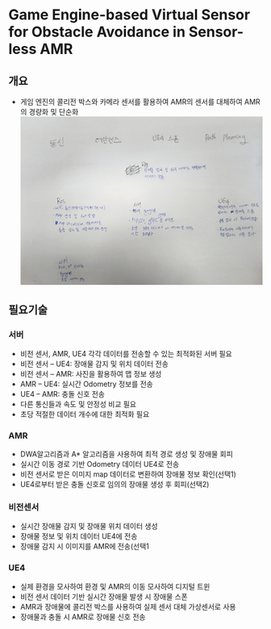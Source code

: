 # Game Engine-based Virtual Sensor for Obstacle Avoidance in Sensor-less AMR

## 개요
- 게임 엔진의 콜리전 박스와 카메라 센서를 활용하여 AMR의 센서를 대체하여 AMR의 경량화 및 단순화
![img](../img/Overall/img.jpg)

## 필요기술

### 서버
- 비전 센서, AMR, UE4 각각 데이터를 전송할 수 있는 최적화된 서버 필요
- 비전 센서 – UE4: 장애물 감지 및 위치 데이터 전송
- 비전 센서 – AMR: 사진을 활용하여 맵 정보 생성
- AMR – UE4: 실시간 Odometry 정보를 전송
- UE4 – AMR: 충돌 신호 전송
- 다른 통신들과 속도 및 안정성 비교 필요
- 초당 적절한 데이터 개수에 대한 최적화 필요

### AMR
- DWA알고리즘과 A* 알고리즘을 사용하여 최적 경로 생성 및 장애물 회피
- 실시간 이동 경로 기반 Odometry 데이터 UE4로 전송
- 비전 센서로 받은 이미지 map 데이터로 변환하여 장애물 정보 확인(선택1)
- UE4로부터 받은 충돌 신호로 임의의 장애물 생성 후 회피(선택2)

### 비전센서
- 실시간 장애물 감지 및 장애물 위치 데이터 생성
- 장애물 정보 및 위치 데이터 UE4에 전송
- 장애물 감지 시 이미지를 AMR에 전송(선택1

### UE4
- 실제 환경을 모사하여 환경 및 AMR의 이동 모사하여 디지털 트윈
- 비전 센서 데이터 기반 실시간 장애물 발생 시 장애물 스폰
- AMR과 장애물에 콜리전 박스를 사용하여 실제 센서 대체 가상센서로 사용
- 장애물과 충돌 시 AMR로 장애물 신호 전송
